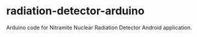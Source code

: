# radiation-detector-arduino
Arduino code for Nitramite Nuclear Radiation Detector Android application.
